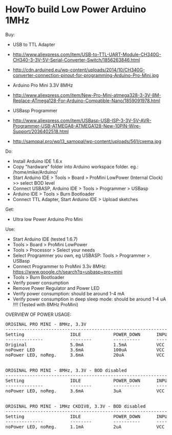 HowTo build Low Power Arduino 1MHz
===================================

Buy:
* USB to TTL Adapter
*  http://www.aliexpress.com/item/USB-to-TTL-UART-Module-CH340G-CH340-3-3V-5V-Serial-Converter-Switch/1856263846.html
*  http://cdn.arduined.eu/wp-content/uploads/2014/10/CH340G-converter-connection-pinout-for-programming-Arduino-Pro-Mini.jpg

* Arduino Pro Mini 3.3V 8MHz
*  http://www.aliexpress.com/item/New-Pro-Mini-atmega328-3-3V-8M-Replace-ATmega128-For-Arduino-Compatible-Nano/1859091978.html

* USBasp Programmer
*  http://www.aliexpress.com/item/USBasp-USB-ISP-3-3V-5V-AVR-Programmer-USB-ATMEGA8-ATMEGA128-New-10PIN-Wire-Support/2036402518.html
*  http://samopal.pro/wp13_samopal/wp-content/uploads/561/cxema.jpg

Do:
* Install Arduino IDE 1.6.x
* Copy "hardware" folder into Arduino workspace folder. eg.: /home/mike/Arduino/
* Start Arduino IDE > Tools > Board > ProMini LowPower (Internal Clock) >> select BOD level
* Connect USBASP, Arduino IDE > Tools > Programmer > USBasp
* Arduino IDE > Tools > Burn Bootloader
* Connect TTL Adapter, Start Arduino IDE > Upload sketches

Get:
* Ultra low Power Arduino Pro Mini

Use:
* Start Arduino IDE (tested 1.6.7)
* Tools > Board > ProMini LowPower 
* Tools > Processor > Select your needs
* Select Programmer you own, eg USBASP: Tools > Programmer > USBasp
* Connect Programmer to ProMini 3.3v 8MHz: https://www.google.ch/search?q=usbasp+pro+mini
* Tools > Burn Bootloader
* Verify power consumption
* Remove Power Regulator and Power LED
* Verify power consumption: should be around 1-4 mA
* Verify power consumption in deep sleep mode: should be around 1-4 uA !!!! (Tested with 8MHz ProMini)

OVERVIEW OF POWER USAGE:
<pre>
ORIGINAL PRO MINI - 8MHz, 3.3V
----------------------------------------------------------------
Setting                 IDLE            POWER_DOWN      INPUT
--------------          --------        ----------      --------
Original                5.0mA           1.5mA           VCC 3.4V
noPower LED             3.6mA           100uA           VCC 3.4V
noPower LED, noReg.     3.6mA           20uA            VCC 3.4V


ORIGINAL PRO MINI - 8MHz, 3.3V - BOD disabled
----------------------------------------------------------------
Setting                 IDLE            POWER_DOWN      INPUT
--------------          --------        ----------      --------
noPower LED, noReg.     3.6mA           3uA             VCC 3.4V


ORIGINAL PRO MINI - 1MHz CKDIV8, 3.3V - BOD disabled
----------------------------------------------------------------
Setting                 IDLE            POWER_DOWN      INPUT
--------------          --------        ----------      --------
noPower LED, noReg.     1.1mA           2uA             VCC 3.4V
</pre>

